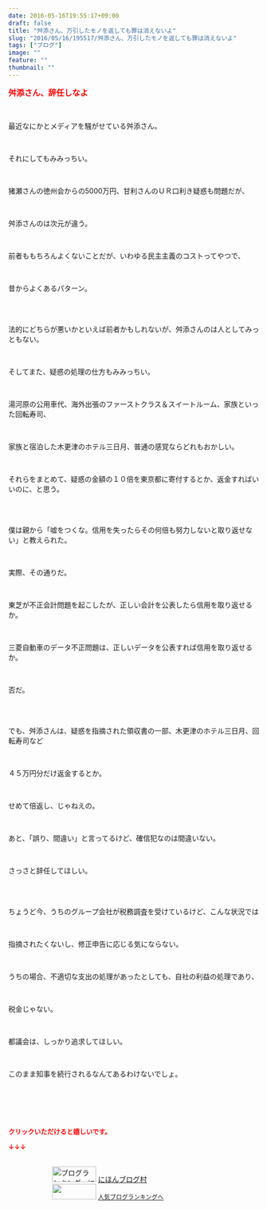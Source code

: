 ```yaml
---
date: 2016-05-16T19:55:17+09:00
draft: false
title: "舛添さん、万引したモノを返しても罪は消えないよ"
slug: "2016/05/16/195517/舛添さん、万引したモノを返しても罪は消えないよ"
tags: ["ブログ"]
image: ""
feature: ""
thumbnail: ""
---
```

<p><font color="#ff0000" size="3"><strong>舛添さん、辞任しなよ</strong></font></p><br/><p>最近なにかとメディアを騒がせている舛添さん。</p><br/><p>それにしてもみみっちい。</p><br/><p>猪瀬さんの徳州会からの5000万円、甘利さんのＵＲ口利き疑惑も問題だが、</p><br/><p>舛添さんのは次元が違う。</p><br/><p>前者ももちろんよくないことだが、いわゆる民主主義のコストってやつで、</p><br/><p>昔からよくあるパターン。</p><br/><br/><p>法的にどちらが悪いかといえば前者かもしれないが、舛添さんのは人としてみっともない。</p><br/><p>そしてまた、疑惑の処理の仕方もみみっちい。</p><br/><p>湯河原の公用車代、海外出張のファーストクラス＆スイートルーム、家族といった回転寿司、</p><br/><p>家族と宿泊した木更津のホテル三日月、普通の感覚ならどれもおかしい。</p><br/><p>それらをまとめて、疑惑の金額の１０倍を東京都に寄付するとか、返金すればいいのに、と思う。</p><br/><br/><p>僕は親から「嘘をつくな。信用を失ったらその何倍も努力しないと取り返せない」と教えられた。</p><br/><p>実際、その通りだ。</p><br/><p>東芝が不正会計問題を起こしたが、正しい会計を公表したら信用を取り返せるか。</p><br/><p>三菱自動車のデータ不正問題は、正しいデータを公表すれば信用を取り返せるか。</p><br/><p>否だ。</p><br/><br/><p>でも、舛添さんは、疑惑を指摘された領収書の一部、木更津のホテル三日月、回転寿司など</p><br/><p>４５万円分だけ返金するとか。</p><br/><p>せめて倍返し、じゃねえの。</p><br/><p>あと、「誤り、間違い」と言ってるけど、確信犯なのは間違いない。</p><br/><p>さっさと辞任してほしい。</p><br/><br/><p>ちょうど今、うちのグループ会社が税務調査を受けているけど、こんな状況では</p><br/><p>指摘されたくないし、修正申告に応じる気にならない。</p><br/><p>うちの場合、不適切な支出の処理があったとしても、自社の利益の処理であり、</p><br/><p>税金じゃない。</p><br/><p>都議会は、しっかり追求してほしい。</p><br/><p>このまま知事を続行されるなんてあるわけないでしょ。</p><br/><br/><br/><br/><p><font color="#ff0000" size="2"><strong>クリックいただけると嬉しいです。<br/></strong></font></p><p><font color="#ff0000" size="2"><strong>↓↓↓</strong></font></p><p><br/><a href="ranking.html" target="_blank"><img border="0" alt="ブログランキング・にほんブログ村へ" src="data:image/svg+xml;charset=utf-8,%3Csvg%20xmlns%3D%22http%3A%2F%2Fwww.w3.org%2F2000%2Fsvg%22%20title%3D%22Placeholder%20for%20Images%22%20role%3D%22presentation%22%20viewBox%3D%220%200%2088%2031%22%20%2F%3E" width="88" height="31" data-src="https://img-proxy.blog-video.jp/images?url=http%3A%2F%2Fwww.blogmura.com%2Fimg%2Fwww88_31.gif" style="aspect-ratio: auto 88 / 31;"/><noscript><img border="0" alt="ブログランキング・にほんブログ村へ" src="https://img-proxy.blog-video.jp/images?url=http%3A%2F%2Fwww.blogmura.com%2Fimg%2Fwww88_31.gif" width="88" height="31"></noscript></a> <a href="ranking.html" target="_blank">にほんブログ村</a> <br/><a title="人気ブログランキングへ" href="link.php?1804582"><img border="0" src="data:image/svg+xml;charset=utf-8,%3Csvg%20xmlns%3D%22http%3A%2F%2Fwww.w3.org%2F2000%2Fsvg%22%20title%3D%22Placeholder%20for%20Images%22%20role%3D%22presentation%22%20viewBox%3D%220%200%2088%2031%22%20%2F%3E" width="88" height="31" data-src="https://blog.with2.net/img/banner/banner_22.gif" style="aspect-ratio: auto 88 / 31;"/><noscript><img border="0" src="https://blog.with2.net/img/banner/banner_22.gif" width="88" height="31"></noscript></a> <a style="FONT-SIZE: 12px" href="link.php?1804582">人気ブログランキングへ</a> </p>

